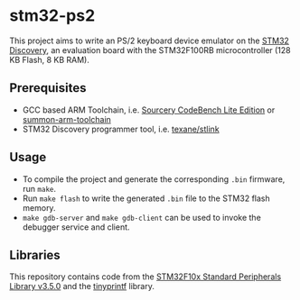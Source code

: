 stm32-ps2
=========

This project aims to write an PS/2 keyboard device emulator on the [STM32 Discovery](http://www.st.com/internet/evalboard/product/250863.jsp), an evaluation board with the STM32F100RB microcontroller (128 KB Flash, 8 KB RAM).

Prerequisites
-------------
 - GCC based ARM Toolchain, i.e. [Sourcery CodeBench Lite Edition](http://www.mentor.com/embedded-software/sourcery-tools/sourcery-codebench/editions/lite-edition/) or [summon-arm-toolchain](https://github.com/esden/summon-arm-toolchain)
 - STM32 Discovery programmer tool, i.e. [texane/stlink](https://github.com/texane/stlink)

Usage
-----

 - To compile the project and generate the corresponding `.bin` firmware, run `make`.
 - Run `make flash` to write the generated `.bin` file to the STM32 flash memory.
 - `make gdb-server` and `make gdb-client` can be used to invoke the debugger service and client.

Libraries
---------

This repository contains code from the [STM32F10x Standard Peripherals Library v3.5.0](http://www.st.com/web/en/catalog/tools/FM147/CL1794/SC961) and the [tinyprintf](https://github.com/cjlano/tinyprintf) library.
